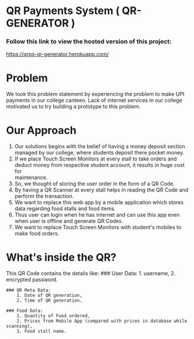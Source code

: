 # QR Payments System ( QR-GENERATOR )

### Follow this link to view the hosted version of this project:
https://qrps-qr-generator.herokuapp.com/

# Problem

We took this problem statement by experiencing the problem to make UPI payments in our college canteen. Lack of internet services in our college motivated us to try building a prototype to this problem.

# Our Approach

1. Our solutions begins with the belief of having a money deposit section managed by our college, where students deposit there pocket money.
2. If we place Touch Screen Monitors at every stall to take orders and deduct money from respective student account, it results in huge cost for        
   maintenance.
3. So, we thought of storing the user order in the form of a QR Code.
4. By having a QR Scanner at every stall helps in reading the QR Code and perform the transaction.
5. We want to replace this web app by a mobile application which stores data regarding food stalls and food items.
6. Thus user can login when he has internet and can use this app even when user is offline and generate QR Codes.
7. We want to replace Touch Screen Monitors with student's mobiles to make food orders.

# What's inside the QR?
This QR Code contains the details like:
    ### User Data:
        1. username,
        2. encrypted password.
        
    ### QR Meta Data:
        1. Date of QR generation,
        2. Time of QR generation.
        
    ### Food Data:
        1. Quantity of Food ordered,
        2. Prices from Mobile App (compared with prices in database while scanning),
        3. Food stall name.

